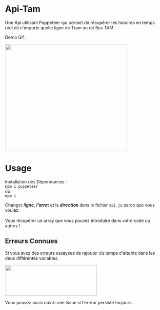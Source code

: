 # Api-Tam
Une Api utilisant Puppeteer qui permet de récupérer les horaires en temps réel de n'importe quelle ligne de Tram ou de Bus TAM.

Demo Gif :

<img src="https://im5.ezgif.com/tmp/ezgif-5-bd12364f93.gif" width="400" height="350" />
<br>

 # Usage #
 
 Installation des Dépendances : 
 <br>``npm i puppeteer``<br>ou
 <br>``npm i``
 


  
 
 Changer ***ligne***, ***l'arre*t** et la ***direction*** dans le fichier ``api.js`` parce que vous voulez.
 <br>
  <br>
 Vous récupérer un array que vous pouvez introduire dans votre code ou autres !
 
 ## Erreurs Connues ##
 
Si vous avez des erreurs essayées de rajouter du temps d'attente dans les deux différentes variables.

<img src="https://i.imgur.com/JnaV8yD.png" width="300" height="100" />

 Vous pouvez aussi ouvrir une Issue si l'erreur persiste toujours
